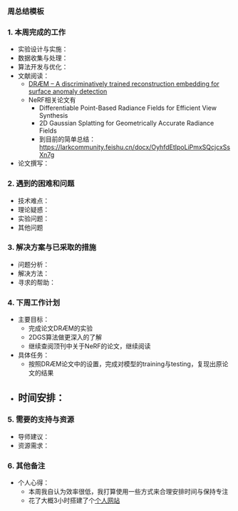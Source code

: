 ### 周总结模板

### 1. 本周完成的工作

- 实验设计与实施：
- 数据收集与处理：
- 算法开发与优化：
- 文献阅读：
  - [DRÆM – A discriminatively trained reconstruction embedding for surface anomaly detection](https://larkcommunity.feishu.cn/docx/HcDydBXdsoMGn9xvsc1cI4sNnog)
  - NeRF相关论文有
    - Differentiable Point-Based Radiance Fields for Efficient View Synthesis
    - 2D Gaussian Splatting for Geometrically Accurate Radiance Fields
    - 到目前的简单总结：https://larkcommunity.feishu.cn/docx/OyhfdEtIpoLiPmxSQcjcxSsXn7g
- 论文撰写：

### 2. 遇到的困难和问题

- 技术难点：
- 理论疑惑：
- 实验问题：
- 其他问题

### 3. 解决方案与已采取的措施

- 问题分析：
- 解决方法：
- 寻求的帮助：

### 4. 下周工作计划

- 主要目标：
  - 完成论文DRÆM的实验
  - 2DGS算法做更深入的了解
  - 继续查阅顶刊中关于NeRF的论文，继续阅读
- 具体任务：
  - 按照DRÆM论文中的设置，完成对模型的training与testing，复现出原论文的结果
- 时间安排：
  - 

### **5. 需要的支持与资源**

- 导师建议：
- 资源需求：

### 6. 其他备注

- 个人心得：
  - 本周我自认为效率很低，我打算使用一些方式来合理安排时间与保持专注
  - 花了大概3小时搭建了个[个人网站](https://ordinary-stone-d20.notion.site/Zekang-Li-122c368144fc808da551f85d6b769c8a)